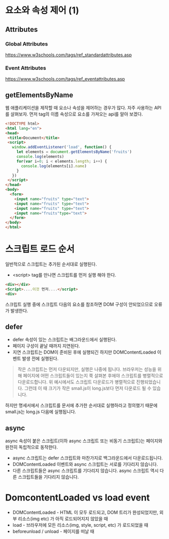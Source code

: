 # 요소와 속성 제어 (1)

## Attributes 
### Global Attributes 

https://www.w3schools.com/tags/ref_standardattributes.asp


### Event Attributes 

https://www.w3schools.com/tags/ref_eventattributes.asp


## getElementsByName 

웹 애플리케이션을 제작할 때 요소나 속성을 제어하는 경우가 많다.   자주 사용하는 API를 살펴보자.  먼저 tag의 이름 속성으로 요소를 가져오는 api를 알아 보겠다.


```html
<!DOCTYPE html>
<html lang="en">
<head>
 <title>Document</title>
 <script>
   window.addEventListener('load', function() {
     let elements = document.getElementsByName('fruits')
     console.log(elements)
     for(var i=0; i < elements.length; i++) {
       console.log(elements[i].name)
     }
   })
 </script>
</head>
<body>
  <form>
    <input name="fruits" type="text">
    <input name="fruits" type="text">
    <input name="fruits" type="text">
    <input name="fruits"type="text">
  </form>
</body>
</html>
```



# 스크립트 로드 순서
일반적으로 스크립트는 추가된 순서대로 실행된다. 

* \<script\> tag를  만나면 스크립트를 먼저 실행 해야 한다. 
```html
<div></div>
<Script>....이것 먼저....</script>
<div>
```

스크립트 실행 중에 스크립트 다음의 요소를 참조하면 DOM 구성이 안되었으므로 오류가 발생한다. 


## defer 
* defer 속성이 있는 스크립트는 배그라운드에서 실행된다. 
* 페이지 구성이 끝날 때까지 지연된다. 
* 지연 스크립트는 DOM이 준비된 후에 실행되긴 하지만 DOMContentLoaded 이벤트 발생 전에 실행된다. 


> 작은 스크립트는 먼저 다운되지만, 실행은 나중에 됩니다.
브라우저는 성능을 위해 페이지에 어떤 스크립트들이 있는지 쭉 살펴본 후에야 스크립트를 병렬적으로 다운로드합니다. 위 예시에서도 스크립트 다운로드가 병렬적으로 진행되었습니다. 그런데 이 때 크기가 작은 small.js이 long.js보다 먼저 다운로드 될 수 있습니다.

하지만 명세서에서 스크립트를 문서에 추가한 순서대로 실행하라고 정의했기 때문에 small.js는 long.js 다음에 실행됩니다.



## async 
async 속성이 붙은 스크립트(이하 async 스크립트 또는 비동기 스크립트)는 페이지와 완전히 독립적으로 동작한다. 


* async 스크립트는 defer 스크립트와 마찬가지로 백그라운드에서 다운로드됩니다. 
* DOMContentLoaded 이벤트와 async 스크립트는 서로를 기다리지 않습니다.
* 다른 스크립트들은 async 스크립트를 기다리지 않습니다. async 스크립트 역시 다른 스크립트들을 기다리지 않습니다.



# DomcontentLoaded vs load event 
* DOMContentLoaded - HTML 이 모두 로드되고, DOM 트리가 완성되었지만, 외부 리소스(img etc) 가 아직 로드되어지지 않았을 때
* load - 브라우저에 모든 리소스(img, style, script, etc) 가 로드되었을 때
* beforeunload / unload - 페이지를 떠날 때


